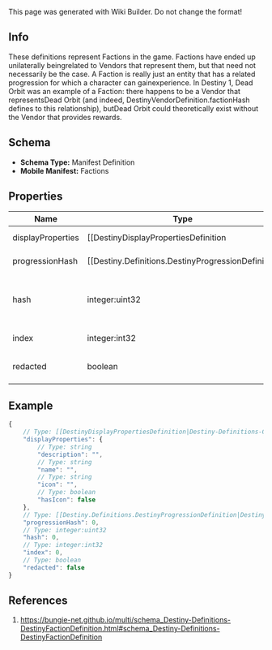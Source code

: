 <span class="wiki-builder">This page was generated with Wiki Builder. Do not change the format!</span>

## Info
These definitions represent Factions in the game.  Factions have ended up unilaterally beingrelated to Vendors that represent them, but that need not necessarily be the case. A Faction is really just an entity that has a related progression for which a character can gainexperience.  In Destiny 1, Dead Orbit was an example of a Faction: there happens to be a Vendor that representsDead Orbit (and indeed, DestinyVendorDefinition.factionHash defines to this relationship), butDead Orbit could theoretically exist without the Vendor that provides rewards.

## Schema
* **Schema Type:** Manifest Definition
* **Mobile Manifest:** Factions

## Properties
Name | Type | Description
---- | ---- | -----------
displayProperties | [[DestinyDisplayPropertiesDefinition|Destiny-Definitions-Common-DestinyDisplayPropertiesDefinition]]:Definition | 
progressionHash | [[Destiny.Definitions.DestinyProgressionDefinition|Destiny-Definitions-DestinyProgressionDefinition]]:integer:uint32 | The hash identifier for the DestinyProgressionDefinition that indicates the character's relationshipwith this faction in terms of experience and levels.
hash | integer:uint32 | The unique identifier for this entity.  Guaranteed to be unique for the type of entity, but not globally. When entities refer to each other in Destiny content, it is this hash that they are referring to.
index | integer:int32 | The index of the entity as it was found in the investment tables.
redacted | boolean | If this is true, then there is an entity with this identifier/type combination, but BNet isnot yet allowed to show it.  Sorry!

## Example
```javascript
{
    // Type: [[DestinyDisplayPropertiesDefinition|Destiny-Definitions-Common-DestinyDisplayPropertiesDefinition]]:Definition
    "displayProperties": {
        // Type: string
        "description": "",
        // Type: string
        "name": "",
        // Type: string
        "icon": "",
        // Type: boolean
        "hasIcon": false
    },
    // Type: [[Destiny.Definitions.DestinyProgressionDefinition|Destiny-Definitions-DestinyProgressionDefinition]]:integer:uint32
    "progressionHash": 0,
    // Type: integer:uint32
    "hash": 0,
    // Type: integer:int32
    "index": 0,
    // Type: boolean
    "redacted": false
}

```

## References
1. https://bungie-net.github.io/multi/schema_Destiny-Definitions-DestinyFactionDefinition.html#schema_Destiny-Definitions-DestinyFactionDefinition
